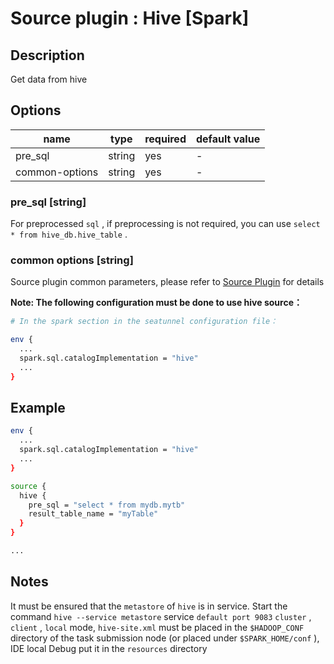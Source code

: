 # Source plugin : Hive [Spark]

## Description

Get data from hive

## Options

| name           | type   | required | default value |
| -------------- | ------ | -------- | ------------- |
| pre_sql        | string | yes      | -             |
| common-options | string | yes      | -             |

### pre_sql [string]

For preprocessed `sql` , if preprocessing is not required, you can use `select * from hive_db.hive_table` .

### common options [string]

Source plugin common parameters, please refer to [Source Plugin](./source-plugin.md) for details

**Note: The following configuration must be done to use hive source：**

```bash
# In the spark section in the seatunnel configuration file：

env {
  ...
  spark.sql.catalogImplementation = "hive"
  ...
}
```

## Example

```bash
env {
  ...
  spark.sql.catalogImplementation = "hive"
  ...
}

source {
  hive {
    pre_sql = "select * from mydb.mytb"
    result_table_name = "myTable"
  }
}

...
```

## Notes

It must be ensured that the `metastore` of `hive` is in service. Start the command `hive --service metastore` service `default port 9083` `cluster` , `client` , `local`  mode, `hive-site.xml` must be placed in the `$HADOOP_CONF` directory of the task submission node (or placed under `$SPARK_HOME/conf` ), IDE local Debug put it in the `resources` directory
